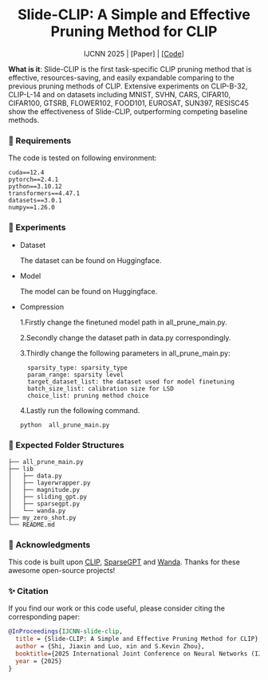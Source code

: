 <div align="center">
<h1>Slide-CLIP: A Simple and Effective Pruning Method for CLIP</h1>
</div>

<div align="center">
IJCNN 2025 | [Paper] | [<a href="https://github.com/bill426/Slide-CLIP">Code</a>]
</div>


**What is it**: Slide-CLIP is the first task-specific CLIP pruning method that is effective, resources-saving, and easily expandable comparing to the previous pruning methods of CLIP.
Extensive experiments on CLIP-B-32, CLIP-L-14 and on datasets including MNIST, SVHN, CARS, CIFAR10, CIFAR100, GTSRB, FLOWER102, FOOD101, EUROSAT, SUN397, RESISC45 show the effectiveness of Slide-CLIP, outperforming competing baseline methods.

### 🏃 Requirements
The code is tested on following environment:
```
cuda==12.4
pytorch==2.4.1
python==3.10.12
transformers==4.47.1
datasets==3.0.1
numpy==1.26.0
```

### 🚀 Experiments

* Dataset 

    The dataset can be found on Huggingface.

* Model  

    The model can be found on Huggingface.

* Compression

    1.Firstly change the finetuned model path in all_prune_main.py.

    2.Secondly change the dataset path in data.py correspondingly.

    3.Thirdly change the following parameters in all_prune_main.py:
        
        sparsity_type: sparsity_type
        param_range: sparsity level
        target_dataset_list: the dataset used for model finetuning
        batch_size_list: calibration size for LSD
        choice_list: pruning method choice

    4.Lastly run the following command.
    ```bash
    python  all_prune_main.py
    ```


### 🌲 Expected Folder Structures

```
├── all_prune_main.py
├── lib
│   ├── data.py
│   ├── layerwrapper.py
│   ├── magnitude.py
│   ├── sliding_gpt.py
│   ├── sparsegpt.py
│   └── wanda.py
├── my_zero_shot.py
└── README.md                       
```

### 💬 Acknowledgments
This code is built upon <a href="https://github.com/openai/CLIP">CLIP</a>, <a href=https://github.com/IST-DASLab/sparsegpt>SparseGPT</a> and <a href=https://github.com/locuslab/wanda>Wanda</a>. Thanks for these awesome open-source projects!


### ✨ Citation
If you find our work or this code useful, please consider citing the corresponding paper:
```bibtex
@InProceedings{IJCNN-slide-clip,
  title = {Slide-CLIP: A Simple and Effective Pruning Method for CLIP},
  author = {Shi, Jiaxin and Luo, xin and S.Kevin Zhou},
  booktitle={2025 International Joint Conference on Neural Networks (IJCNN)}, 
  year = {2025}
}
```

